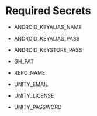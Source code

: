 # Required Secrets

- ANDROID_KEYALIAS_NAME

- ANDROID_KEYALIAS_PASS
  
- ANDROID_KEYSTORE_PASS

- GH_PAT

- REPO_NAME

- UNITY_EMAIL

- UNITY_LICENSE

- UNITY_PASSWORD
